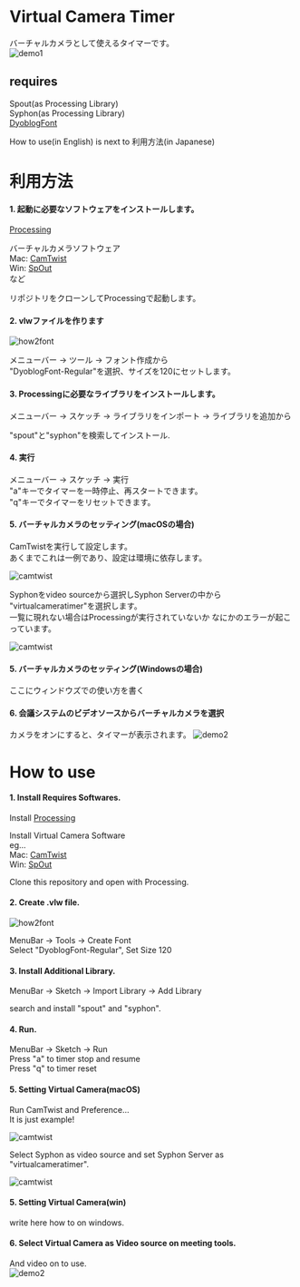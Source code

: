 # Virtual Camera Timer

バーチャルカメラとして使えるタイマーです。  
![demo1](img/demo1.gif "demo1")  

## requires
Spout(as Processing Library)  
Syphon(as Processing Library)    
[DyoblogFont](https://www.dyoblog.com/entry/design/dyoblogfont)  

How to use(in English) is next to 利用方法(in Japanese)

# 利用方法
#### 1. 起動に必要なソフトウェアをインストールします。
[Processing](https://processing.org/)  

バーチャルカメラソフトウェア  
Mac: [CamTwist](http://camtwiststudio.com/)  
Win: [SpOut](https://spout.zeal.co/)  
など

リポジトリをクローンしてProcessingで起動します。

#### 2. vlwファイルを作ります  

![how2font](img/how2font.png "how2font")

メニューバー → ツール → フォント作成から   
"DyoblogFont-Regular"を選択、サイズを120にセットします。  

#### 3. Processingに必要なライブラリをインストールします。  

メニューバー → スケッチ → ライブラリをインポート → ライブラリを追加から  

"spout"と"syphon"を検索してインストール.  

#### 4. 実行
メニューバー → スケッチ → 実行  
"a"キーでタイマーを一時停止、再スタートできます。  
"q"キーでタイマーをリセットできます。  

#### 5. バーチャルカメラのセッティング(macOSの場合)
CamTwistを実行して設定します。  
あくまでこれは一例であり、設定は環境に依存します。  

![camtwist](img/camtwist.png "camtwist")

Syphonをvideo sourceから選択しSyphon Serverの中から "virtualcameratimer"を選択します。  
一覧に現れない場合はProcessingが実行されていないか
なにかのエラーが起こっています。

![camtwist](img/camtwistpref.png "camtwist")

#### 5. バーチャルカメラのセッティング(Windowsの場合)  
ここにウィンドウズでの使い方を書く

#### 6. 会議システムのビデオソースからバーチャルカメラを選択
カメラをオンにすると、タイマーが表示されます。
![demo2](img/demo2.gif "demo2")

# How to use
#### 1. Install Requires Softwares.
Install  [Processing](https://processing.org/)  

Install Virtual Camera Software  
eg...  
Mac: [CamTwist](http://camtwiststudio.com/)  
Win: [SpOut](https://spout.zeal.co/)  

Clone this repository and open with Processing.  

#### 2. Create .vlw file.  

![how2font](img/how2font.png "how2font")

MenuBar → Tools → Create Font  
Select "DyoblogFont-Regular", Set Size 120  

#### 3. Install Additional Library.  

MenuBar → Sketch → Import Library → Add Library  

search and install "spout" and "syphon".  

#### 4. Run.
MenuBar → Sketch → Run  
Press "a" to timer stop and resume  
Press "q" to timer reset  

#### 5. Setting Virtual Camera(macOS)
Run CamTwist and Preference...  
It is just example!  

![camtwist](img/camtwist.png "camtwist")

Select Syphon as video source and set Syphon Server as "virtualcameratimer".   

![camtwist](img/camtwistpref.png "camtwist")

#### 5. Setting Virtual Camera(win)  
write here how to on windows.

#### 6. Select Virtual Camera as Video source on meeting tools.  
And video on to use.  
![demo2](img/demo2.gif "demo2")
